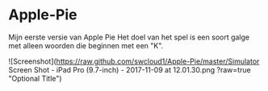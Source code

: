 # Apple-Pie
Mijn eerste versie van Apple Pie
Het doel van het spel is een soort galge met alleen woorden die beginnen met een "K".

![Screenshot](https://raw.github.com/swcloud1/Apple-Pie/master/Simulator Screen Shot - iPad Pro (9.7-inch) - 2017-11-09 at 12.01.30.png
?raw=true "Optional Title")

